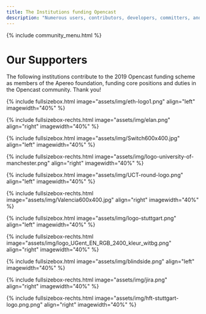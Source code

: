 ```yaml
---
title: The Institutions funding Opencast
description: "Numerous users, contributors, developers, committers, and institutions are actively working to improve Opencast and keep the software and the community alive."
---
```

{% include community_menu.html %}

# Our Supporters
The following institutions contribute to the 2019 Opencast funding scheme as members of the Apereo foundation, funding core positions and duties in the Opencast community. Thank you!

{% include fullsizebox.html
image="assets/img/eth-logo1.png"
align="left"
imagewidth="40%"
%}

{% include fullsizebox-rechts.html
image="assets/img/elan.png"
align="right"
imagewidth="40%"
%}

{% include fullsizebox.html
image="assets/img/Switch600x400.jpg"
align="left"
imagewidth="40%"
%}

{% include fullsizebox-rechts.html
image="assets/img/logo-university-of-manchester.png"
align="right"
imagewidth="40%"
%}

{% include fullsizebox.html
image="assets/img/UCT-round-logo.png"
align="left"
imagewidth="40%"
%}

{% include fullsizebox-rechts.html
image="assets/img/Valencia600x400.jpg"
align="right"
imagewidth="40%"
%}

{% include fullsizebox.html
image="assets/img/logo-stuttgart.png"
align="left"
imagewidth="40%"
%}

{% include fullsizebox-rechts.html
image="assets/img/logo_UGent_EN_RGB_2400_kleur_witbg.png"
align="right"
imagewidth="40%"
%}

{% include fullsizebox.html
image="assets/img/blindside.png"
align="left"
imagewidth="40%"
%}

{% include fullsizebox-rechts.html
image="assets/img/jira.png"
align="right"
imagewidth="40%"
%}


{% include fullsizebox-rechts.html
image="assets/img/hft-stuttgart-logo.png.png"
align="right"
imagewidth="40%"
%}
